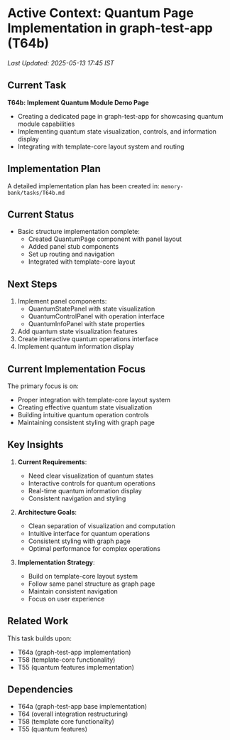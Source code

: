 # Active Context: Quantum Page Implementation in graph-test-app (T64b)
*Last Updated: 2025-05-13 17:45 IST*

## Current Task
**T64b: Implement Quantum Module Demo Page**
- Creating a dedicated page in graph-test-app for showcasing quantum module capabilities
- Implementing quantum state visualization, controls, and information display
- Integrating with template-core layout system and routing

## Implementation Plan
A detailed implementation plan has been created in:
`memory-bank/tasks/T64b.md`

## Current Status
- Basic structure implementation complete:
  - Created QuantumPage component with panel layout
  - Added panel stub components
  - Set up routing and navigation
  - Integrated with template-core layout

## Next Steps
1. Implement panel components:
   - QuantumStatePanel with state visualization
   - QuantumControlPanel with operation interface
   - QuantumInfoPanel with state properties
2. Add quantum state visualization features
3. Create interactive quantum operations interface
4. Implement quantum information display

## Current Implementation Focus
The primary focus is on:
- Proper integration with template-core layout system
- Creating effective quantum state visualization
- Building intuitive quantum operation controls
- Maintaining consistent styling with graph page

## Key Insights
1. **Current Requirements**:
   - Need clear visualization of quantum states
   - Interactive controls for quantum operations
   - Real-time quantum information display
   - Consistent navigation and styling

2. **Architecture Goals**:
   - Clean separation of visualization and computation
   - Intuitive interface for quantum operations
   - Consistent styling with graph page
   - Optimal performance for complex operations

3. **Implementation Strategy**:
   - Build on template-core layout system
   - Follow same panel structure as graph page
   - Maintain consistent navigation
   - Focus on user experience

## Related Work
This task builds upon:
- T64a (graph-test-app implementation)
- T58 (template-core functionality)
- T55 (quantum features implementation)

## Dependencies
- T64a (graph-test-app base implementation)
- T64 (overall integration restructuring)
- T58 (template core functionality)
- T55 (quantum features)
